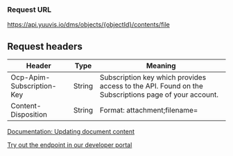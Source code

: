 ### Request URL

https://api.yuuvis.io/dms/objects/{objectId}/contents/file


## Request headers

| Header                    | Type   | Meaning                                                                                             |
|---------------------------|--------|-----------------------------------------------------------------------------------------------------|
| Ocp-Apim-Subscription-Key | String | Subscription key which provides access to the API. Found on the Subscriptions page of your account. |
| Content-Disposition | String | Format: attachment;filename=<my filename> |

[Documentation: Updating document content](https://github.com/yuuvis/Documentation/wiki/Update-documents#UpdatingDocumentsviaCoreAPI-UpdatingDocuments)

[Try out the endpoint in our developer portal](https://ateamk8s.azurewebsites.net/Apis/Endpoints/yadb-api)
